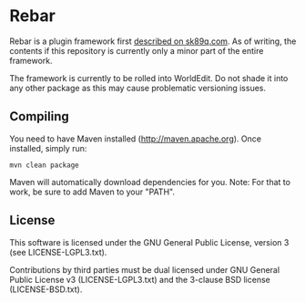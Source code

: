 Rebar
=====

Rebar is a plugin framework first [described on sk89q.com](http://www.sk89q.com/2011/10/how-i-stay-sane-while-updating-my-minecraft-server/).
As of writing, the contents if this repository is currently only a minor part
of the entire framework.

The framework is currently to be rolled into WorldEdit. Do not shade it into
any other package as this may cause problematic versioning issues.

Compiling
---------

You need to have Maven installed (http://maven.apache.org). Once installed,
simply run:

    mvn clean package
    
Maven will automatically download dependencies for you. Note: For that to work,
be sure to add Maven to your "PATH".


License
-------

This software is licensed under the GNU General Public License, version 3
(see LICENSE-LGPL3.txt).

Contributions by third parties must be dual licensed under 
GNU General Public License v3 (LICENSE-LGPL3.txt) and the 3-clause BSD license
(LICENSE-BSD.txt).
